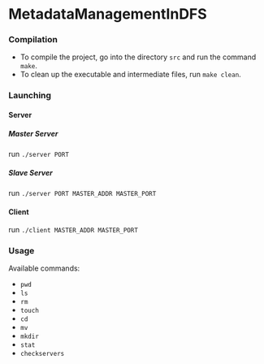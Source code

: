 # MetadataManagementInDFS

### Compilation

- To compile the project, go into the directory ``src`` and run the command ``make``.
- To clean up the executable and intermediate files, run ``make clean``.

### Launching

#### Server

##### Master Server

run ``./server PORT`` 

##### Slave Server

run ``./server PORT MASTER_ADDR MASTER_PORT``

#### Client

run ``./client MASTER_ADDR MASTER_PORT``

### Usage

Available commands:

- ``pwd``
- ``ls``
- ``rm``
- ``touch``
- ``cd``
- ``mv``
- ``mkdir``
- ``stat``
- ``checkservers``


